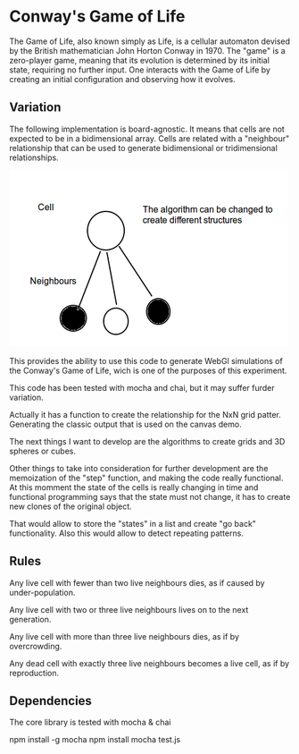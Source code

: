 Conway's Game of Life
=====================

The Game of Life, also known simply as Life, is a cellular automaton devised by the British mathematician John Horton Conway in 1970.
The "game" is a zero-player game, meaning that its evolution is determined by its initial state, requiring no further input. One interacts with the Game of Life by creating an initial configuration and observing how it evolves.

Variation
-----

The following implementation is board-agnostic. It means that cells are not expected to be in a bidimensional array. 
Cells are related with a "neighbour" relationship that can be used to generate bidimensional or tridimensional relationships.

![image-cells](https://github.com/rafinskipg/gameoflife/blob/master/static/cells.png?raw=true)

This provides the ability to use this code to generate WebGl simulations of the Conway's Game of Life, wich is one of the purposes of this experiment.

This code has been tested with mocha and chai, but it may suffer furder variation.

Actually it has a function to create the relationship for the NxN grid patter. Generating the classic output that is used on the canvas demo.

The next things I want to develop are the algorithms to create grids and 3D spheres or cubes.

Other things to take into consideration for further development are the memoization of the "step" function, and making the code really functional. At this momment the state of the cells is really changing in time and functional  programming says that the state must not change, it has to create new clones of the original object.

That would allow to store the "states"  in a list and create "go back" functionality. Also this would allow to detect repeating patterns.


Rules
-----

Any live cell with fewer than two live neighbours dies, as if caused by under-population.

Any live cell with two or three live neighbours lives on to the next generation.

Any live cell with more than three live neighbours dies, as if by overcrowding.

Any dead cell with exactly three live neighbours becomes a live cell, as if by reproduction.



Dependencies
------------

The core library is tested with mocha & chai

  npm install -g mocha
  npm install
  mocha test.js